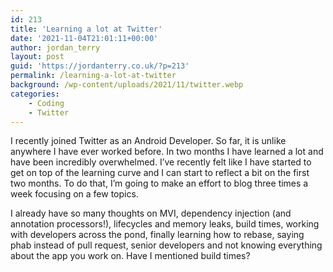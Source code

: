 ```yaml
---
id: 213
title: 'Learning a lot at Twitter'
date: '2021-11-04T21:01:11+00:00'
author: jordan_terry
layout: post
guid: 'https://jordanterry.co.uk/?p=213'
permalink: /learning-a-lot-at-twitter
background: /wp-content/uploads/2021/11/twitter.webp
categories:
    - Coding
    - Twitter
---
```


I recently joined Twitter as an Android Developer. So far, it is unlike anywhere I have ever worked before. In two months I have learned a lot and have been incredibly overwhelmed. I’ve recently felt like I have started to get on top of the learning curve and I can start to reflect a bit on the first two months. To do that, I’m going to make an effort to blog three times a week focusing on a few topics.

I already have so many thoughts on MVI, dependency injection (and annotation processors!), lifecycles and memory leaks, build times, working with developers across the pond, finally learning how to rebase, saying phab instead of pull request, senior developers and not knowing everything about the app you work on. Have I mentioned build times?